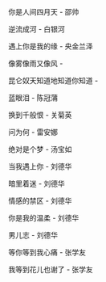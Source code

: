 你是人间四月天 - 邵帅

逆流成河 - 白银河

遇上你是我的缘 - 央金兰泽

像雾像雨又像风 - 

昆仑奴天知道地知道你知道 - 

蓝眼泪 - 陈冠蒲

换到千般恨 - 关菊英

问为何 - 雷安娜

绝对是个梦 - 汤宝如

当我遇上你 - 刘德华

暗里着迷 - 刘德华

情感的禁区 - 刘德华

你是我的温柔 - 刘德华

男儿志 - 刘德华

等你等到我心痛 - 张学友

我等到花儿也谢了 - 张学友

